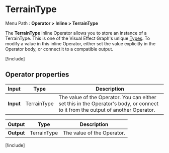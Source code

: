 # TerrainType

Menu Path : **Operator > Inline > TerrainType**

The **TerrainType** inline Operator allows you to store an instance of a TerrainType. This is one of the Visual Effect Graph's unique [Types](VisualEffectGraphTypeReference.md). To modify a value in this inline Operator, either set the value explicitly in the Operator body, or connect it to a compatible output.

[!include[](Snippets/Operator-InlineIntro.md)]


## Operator properties

| **Input** | **Type** | **Description**                                              |
| --------- | -------- | ------------------------------------------------------------ |
| **Input** | TerrainType   | The value of the Operator. You can either set this in the Operator's body, or connect to it from the output of another Operator. |

| **Output** | **Type** | **Description**            |
| ---------- | -------- | -------------------------- |
| **Output** | TerrainType   | The value of the Operator. |

[!include[](Snippets/Operator-InlineNotes.md)]

